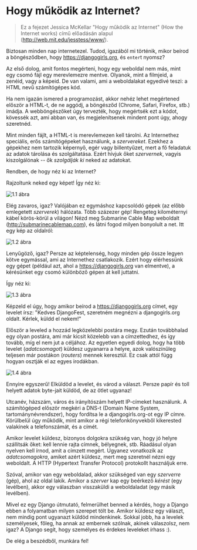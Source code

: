 # Hogy működik az Internet?

> Ez a fejezet Jessica McKellar "Hogy működik az Internet" (How the Internet works) című előadásán alapul (http://web.mit.edu/jesstess/www/).

Biztosan minden nap internetezel. Tudod, igazából mi történik, mikor beírod a böngésződben, hogy https://djangogirls.org, és `enter`t nyomsz?

Az első dolog, amit fontos megérteni, hogy egy weboldal nem más, mint egy csomó fájl egy merevlemezre mentve. Olyanok, mint a filmjeid, a zenéid, vagy a képeid. De van valami, ami a weboldalakat egyedivé teszi: a HTML nevű számítógépes kód.

Ha nem igazán ismered a programozást, akkor nehéz lehet megértened először a HTML-t, de ne aggódj, a böngésződ (Chrome, Safari, Firefox, stb.) imádja. A webböngészőket úgy tervezték, hogy megértsék ezt a kódot, kövessék azt, ami abban van, és megjelenítsenek mindent pont úgy, ahogy szeretnéd.

Mint minden fájlt, a HTML-t is merevlemezen kell tárolni. Az Internethez speciális, erős számítógépeket használunk, a *szervereket*. Ezekhez a gépekhez nem tartozik képernyő, egér vagy billentyűzet, mert a fő feladatuk az adatok tárolása és szolgáltatása. Ezért hívjuk őket *szervernek*, vagyis kiszolgálónak -- ők *szolgálják ki* neked az adatokat.

Rendben, de hogy néz ki az Internet?

Rajzoltunk neked egy képet! Így néz ki:

![1.1 ábra][1]

 [1]: images/internet_1.png

Elég zavaros, igaz? Valójában ez egymáshoz kapcsolódó gépek (az előbb emlegetett *szerverek*) hálózata. Több százezer gép! Rengeteg kilométernyi kábel körös-körül a világon! Nézd meg Submarine Cable Map weboldalt (http://submarinecablemap.com), és látni fogod milyen bonyolult a net. Itt egy kép az oldalról:

![1.2 ábra][2]

 [2]: images/internet_3.png

Lenyűgöző, igaz? Persze az képtelenség, hogy minden gép össze legyen kötve egymással, ami az Internethez csatlakozik. Ezért hogy elérhessünk egy gépet (például azt, ahol a https://djangogirls.org van elmentve), a kérésünket egy csomó különböző gépen át kell juttatni.

Így néz ki:

![1.3 ábra][3]

 [3]: images/internet_2.png

Képzeld el úgy, hogy amikor beírod a https://djangogirls.org címet, egy levelet írsz: "Kedves DjangoFest, szeretném megnézni a djangogirls.org oldalt. Kérlek, küldd el nekem!"

Először a leveled a hozzád legközelebbi postára megy. Ezután továbbhalad egy olyan postára, ami már kicsit közelebb van a címzettedhez, és így tovább, míg el nem jut a céljához. Az egyetlen egyedi dolog, hogy ha több levelet (*adatcsomagot*) küldesz ugyanarra a helyre, azok valószínűleg teljesen már postákon (*routers*) mennek keresztül. Ez csak attól függ hogyan osztják el az egyes irodákban.

![1.4 ábra][4]

 [4]: images/internet_4.png

Ennyire egyszerű! Elküldöd a levelet, és várod a választ. Persze papír és toll helyett adatok byte-jait küldöd, de az ötlet ugyanaz!

Utcanév, házszám, város és irányítószám helyett IP-címeket használunk. A számítógéped először megkéri a DNS-t (Domain Name System, tartománynévrendszer), hogy fordítsa le a djangogirls.org-ot egy IP címre. Körülbelül úgy működik, mint amikor a régi telefonkönyvekből kikerested valakinek a telefonszámát, és a címét.

Amikor levelet küldesz, bizonyos dolgokra szükség van, hogy jó helyre szállítsák őket: kell lennie rajta címnek, bélyegnek, stb. Ráadásul olyan nyelven kell írnod, amit a címzett megért. Ugyanez vonatkozik az *adatcsomagokra*, amiket azért küldesz, mert meg szeretnél nézni egy weboldalt. A HTTP (Hypertext Transfer Protocol) protokollt használjuk erre.

Szóval, amikor van egy weboldalad, akkor szükséged van egy *szerverre* (gép), ahol az oldal lakik. Amikor a *szerver* kap egy beérkező *kérést* (egy levélben), akkor egy válaszban visszaküldi a weboldaladat (egy másik levélben).

Mivel ez egy Django útmutató, felmerülhet benned a kérdés, hogy a Django ebben a folyamatban milyen szerepet tölt be. Amikor küldesz egy választ, nem mindig pont ugyanazt küldöd mindenkinek. Sokkal jobb, ha a levelek személyesek, főleg, ha annak az embernek szólnak, akinek válaszolsz, nem igaz? A Django segít, hogy személyes és érdekes leveleket írhass :).

De elég a beszédből, munkára fel!